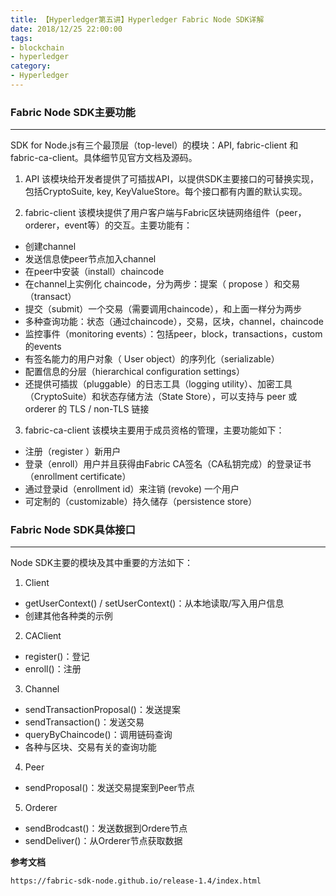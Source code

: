 ```yaml
---
title: 【Hyperledger第五讲】Hyperledger Fabric Node SDK详解
date: 2018/12/25 22:00:00
tags: 
- blockchain
- hyperledger
category: 
- Hyperledger
---
```


### Fabric Node SDK主要功能
---
SDK for Node.js有三个最顶层（top-level）的模块：API, fabric-client 和 fabric-ca-client。具体细节见官方文档及源码。
<!-- more -->
1. API
该模块给开发者提供了可插拔API，以提供SDK主要接口的可替换实现，包括CryptoSuite, key, KeyValueStore。每个接口都有内置的默认实现。

2. fabric-client
该模块提供了用户客户端与Fabric区块链网络组件（peer，orderer，event等）的交互。主要功能有：

- 创建channel
- 发送信息使peer节点加入channel
- 在peer中安装（install）chaincode
- 在channel上实例化 chaincode，分为两步：提案（ propose ）和交易（transact）
- 提交（submit）一个交易（需要调用chaincode），和上面一样分为两步
- 多种查询功能：状态（通过chaincode），交易，区块，channel，chaincode
- 监控事件（monitoring events）：包括peer，block，transactions，custom的events
- 有签名能力的用户对象（ User object）的序列化（serializable）
- 配置信息的分层（hierarchical configuration settings）
- 还提供可插拔（pluggable）的日志工具（logging utility）、加密工具（CryptoSuite）和状态存储方法（State Store），可以支持与 peer 或 orderer 的 TLS / non-TLS 链接
3. fabric-ca-client
该模块主要用于成员资格的管理，主要功能如下：
- 注册（register ）新用户
- 登录（enroll）用户并且获得由Fabric CA签名（CA私钥完成）的登录证书（enrollment certificate）
- 通过登录id（enrollment id）来注销 (revoke) 一个用户
- 可定制的（customizable）持久储存（persistence store）
### Fabric Node SDK具体接口
--- 
Node SDK主要的模块及其中重要的方法如下：
1. Client
- getUserContext() / setUserContext()：从本地读取/写入用户信息
- 创建其他各种类的示例
2. CAClient
- register()：登记
- enroll()：注册
3. Channel
- sendTransactionProposal()：发送提案
- sendTransaction()：发送交易
- queryByChaincode()：调用链码查询
- 各种与区块、交易有关的查询功能
4. Peer
- sendProposal()：发送交易提案到Peer节点
5. Orderer
- sendBrodcast()：发送数据到Ordere节点
- sendDeliver()：从Orderer节点获取数据

**参考文档**
```
https://fabric-sdk-node.github.io/release-1.4/index.html
```
